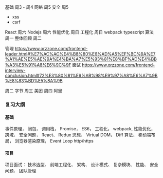 基础 周3 - 周4
网络 周5
安全 周5
  - xss
  - csrf

React 周六
Nodejs 周六
性能优化 周日
工程化   周日
  webpack
typescript
算法  周一
整体回顾 周二

管理
https://www.orzzone.com/frontend-leader.html#%E7%AC%AC%E4%B8%80%E6%AD%A5%EF%BC%9A%E7%A1%AE%E5%AE%9A%E4%BA%A7%E5%93%81%E8%BF%AD%E4%BB%A3%E5%91%A8%E6%9C%9F
面试
https://www.orzzone.com/frontend-interview-conclusion.html#72%E3%80%81%E9%AB%98%E9%97%A8%E6%A7%9B%E8%83%BD%E5%8A%9B

周二 字节
周三 美团
周四 阿里


### 复习大纲

#### 基础
事件原理，
闭包，
调用栈，
Promise，
ES6， 
工程化，
webpack, 
性能优化，
跨域，
安全问题， 
React、
Redux 思想，
Virtual DOM，
Diff 算法， 
移动端布局，
浏览器渲染原理，
Event Loop
http/https

#### 项目
项目面试：
技术选型、
前端工程化、
架构、
设计模式、
复杂模块、
性能、
安全问题、
团队管理